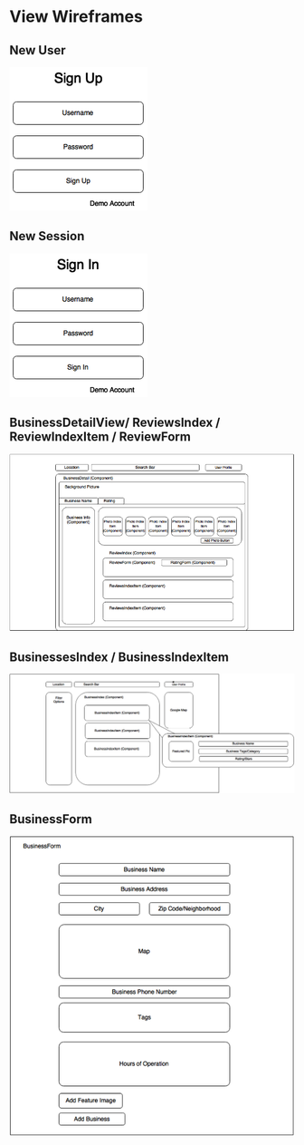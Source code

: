 # View Wireframes

## New User
![new-user]

## New Session
![new-session]

## BusinessDetailView/ ReviewsIndex / ReviewIndexItem / ReviewForm
![business-detail]

## BusinessesIndex / BusinessIndexItem
![businesses]

## BusinessForm
![business-form]

[new-user]: ./wireframes/new_user.png
[new-session]: ./wireframes/new_session.png
[business-detail]: ./wireframes/BusinessDetail.png
[businesses]: ./wireframes/BusinessIndexWithItem.png
[business-form]: ./wireframes/NewBusinessForm.png
